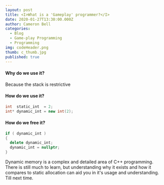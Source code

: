 ```yaml
---
layout: post
title: <I>What is a 'Gameplay' programmer?</I>
date: 2020-01-27T13:30:00.000Z
author: Cameron Bell
categories:
  - Blog
  - Game-play Programming
  - Programming
img: codeHeader.png
thumb: c_thumb.jpg
published: true
---
```




#### Why do we use it?
Because the stack is restrictive


#### How do we use it?
```C++
int  static_int  = 2;
int* dynamic_int = new int(2);
```

#### How do we free it?
```C++
if ( dynamic_int )
{ 
  delete dynamic_int;
  dynamic_int = nullptr;
}
```

Dynamic memory is a complex and detailed area of C++ programming. There is still much to learn, but understanding why it exists and how it compares to static allocation can aid you in it's usage and understanding. Till next time.

